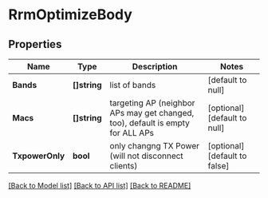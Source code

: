 # RrmOptimizeBody

## Properties
Name | Type | Description | Notes
------------ | ------------- | ------------- | -------------
**Bands** | **[]string** | list of bands | [default to null]
**Macs** | **[]string** | targeting AP (neighbor APs may get changed, too), default is empty for ALL APs | [optional] [default to null]
**TxpowerOnly** | **bool** | only changng TX Power (will not disconnect clients) | [optional] [default to false]

[[Back to Model list]](../README.md#documentation-for-models) [[Back to API list]](../README.md#documentation-for-api-endpoints) [[Back to README]](../README.md)

